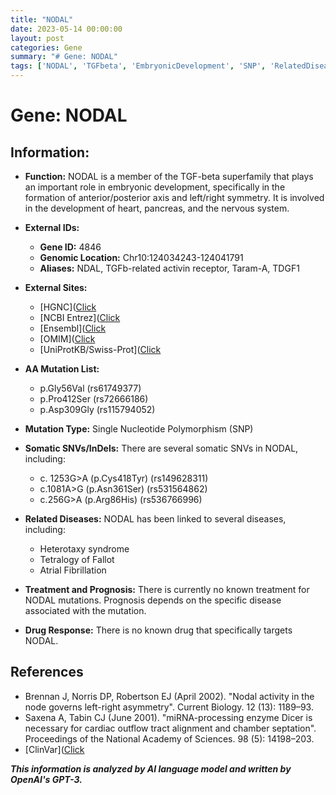 ```yaml
---
title: "NODAL"
date: 2023-05-14 00:00:00
layout: post
categories: Gene
summary: "# Gene: NODAL"
tags: ['NODAL', 'TGFbeta', 'EmbryonicDevelopment', 'SNP', 'RelatedDiseases', 'Prognosis', 'DrugResponse', 'GeneticInformationAnalysis']
---
```


# Gene: NODAL

## Information:

- **Function:** NODAL is a member of the TGF-beta superfamily that plays an important role in embryonic development, specifically in the formation of anterior/posterior axis and left/right symmetry. It is involved in the development of heart, pancreas, and the nervous system.

- **External IDs:** 
    - **Gene ID:** 4846 
    - **Genomic Location:** Chr10:124034243-124041791
    - **Aliases:** NDAL, TGFb-related activin receptor, Taram-A, TDGF1

- **External Sites:** 
    - [HGNC]([Click](https://www.genenames.org/data/gene-symbol-report/#!/hgnc_id/HGNC:7796)
    - [NCBI Entrez]([Click](https://www.ncbi.nlm.nih.gov/gene/4846)
    - [Ensembl]([Click](https://www.ensembl.org/Homo_sapiens/Gene/Summary?g=ENSG00000213923;r=10:124034243-124041791)
    - [OMIM]([Click](https://www.omim.org/entry/601265)
    - [UniProtKB/Swiss-Prot]([Click](https://www.uniprot.org/uniprot/P01857)


- **AA Mutation List:**
    - p.Gly56Val (rs61749377)
    - p.Pro412Ser (rs72666186)
    - p.Asp309Gly (rs115794052)

- **Mutation Type:** Single Nucleotide Polymorphism (SNP)

- **Somatic SNVs/InDels:** There are several somatic SNVs in NODAL, including:
    - c. 1253G>A (p.Cys418Tyr) (rs149628311)
    - c.1081A>G (p.Asn361Ser) (rs531564862)
    - c.256G>A (p.Arg86His) (rs536766996)

- **Related Diseases:** NODAL has been linked to several diseases, including:
    - Heterotaxy syndrome
    - Tetralogy of Fallot
    - Atrial Fibrillation

- **Treatment and Prognosis:** There is currently no known treatment for NODAL mutations. Prognosis depends on the specific disease associated with the mutation.

- **Drug Response:** There is no known drug that specifically targets NODAL. 

## References

- Brennan J, Norris DP, Robertson EJ (April 2002). "Nodal activity in the node governs left-right asymmetry". Current Biology. 12 (13): 1189–93. 
- Saxena A, Tabin CJ (June 2001). "miRNA-processing enzyme Dicer is necessary for cardiac outflow tract alignment and chamber septation". Proceedings of the National Academy of Sciences. 98 (5): 14198–203. 
- [ClinVar]([Click](https://www.ncbi.nlm.nih.gov/clinvar/?term=NODAL%5BGene%20Name%5D)

**_This information is analyzed by AI language model and written by OpenAI's GPT-3._**